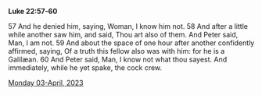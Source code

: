 **Luke 22:57-60**

57 And he denied him, saying, Woman, I know him not. 58 And after a little while another saw him, and said, Thou art also of them. And Peter said, Man, I am not. 59 And about the space of one hour after another confidently affirmed, saying, Of a truth this fellow also was with him: for he is a Galilæan. 60 And Peter said, Man, I know not what thou sayest. And immediately, while he yet spake, the cock crew.

[Monday 03-April, 2023](https://t.me/s/daily_scripture)

